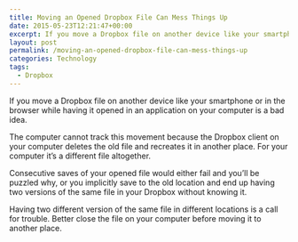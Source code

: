 ```yaml
---
title: Moving an Opened Dropbox File Can Mess Things Up
date: 2015-05-23T12:21:47+00:00
excerpt: If you move a Dropbox file on another device like your smartphone while having it opened in an application on your computer is a bad idea.
layout: post
permalink: /moving-an-opened-dropbox-file-can-mess-things-up
categories: Technology
tags:
  - Dropbox
---
```

If you move a Dropbox file on another device like your smartphone or in the browser while having it opened in an application on your computer is a bad idea.

The computer cannot track this movement because the Dropbox client on your computer deletes the old file and recreates it in another place. For your computer it’s a different file altogether.

Consecutive saves of your opened file would either fail and you’ll be puzzled why, or you implicitly save to the old location and end up having two versions of the same file in your Dropbox without knowing it.

Having two different version of the same file in different locations is a call for trouble. Better close the file on your computer before moving it to another place.